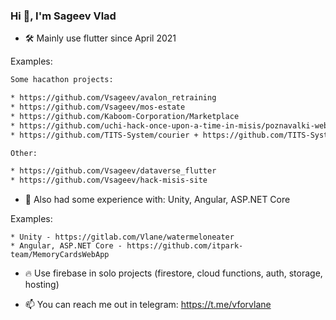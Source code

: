 ### Hi 👋, I'm Sageev Vlad  
  
* 🛠️ Mainly use flutter since April 2021  
  
Examples:
```diff
Some hacathon projects:

* https://github.com/Vsageev/avalon_retraining
* https://github.com/Vsageev/mos-estate
* https://github.com/Kaboom-Corporation/Marketplace
* https://github.com/uchi-hack-once-upon-a-time-in-misis/poznavalki-web
* https://github.com/TITS-System/courier + https://github.com/TITS-System/client

Other:

* https://github.com/Vsageev/dataverse_flutter
* https://github.com/Vsageev/hack-misis-site
```

- 🧪 Also had some experience with: Unity, Angular, ASP.NET Core  
  
Examples:
```
* Unity - https://gitlab.com/Vlane/watermeloneater
* Angular, ASP.NET Core - https://github.com/itpark-team/MemoryCardsWebApp
```

- 🔥 Use firebase in solo projects (firestore, cloud functions, auth, storage, hosting)
  

- 📫 You can reach me out in telegram: https://t.me/vforvlane

